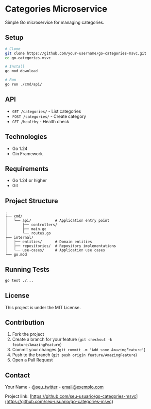 # Categories Microservice

Simple Go microservice for managing categories.

## Setup

```bash
# Clone
git clone https://github.com/your-username/go-categories-msvc.git
cd go-categories-msvc

# Install
go mod download

# Run
go run ./cmd/api/
```

## API

- `GET /categories/` - List categories
- `POST /categories/` - Create category
- `GET /healthy` - Health check

## Technologies

- Go 1.24
- Gin Framework

## Requirements

- Go 1.24 or higher
- Git

## Project Structure

```
.
├── cmd/
│   └── api/           # Application entry point
│       ├── controllers/
│       ├── main.go
│       └── routes.go
├── internal/
│   ├── entities/      # Domain entities
│   ├── repositories/  # Repository implementations
│   └── use-cases/     # Application use cases
└── go.mod
```

## Running Tests

```bash
go test ./...
```

## License

This project is under the MIT License.

## Contribution

1. Fork the project
2. Create a branch for your feature (`git checkout -b feature/AmazingFeature`)
3. Commit your changes (`git commit -m 'Add some AmazingFeature'`)
4. Push to the branch (`git push origin feature/AmazingFeature`)
5. Open a Pull Request

## Contact

Your Name - [@seu_twitter](https://twitter.com/seu_twitter) - email@exemplo.com

Project link: [https://github.com/seu-usuario/go-categories-msvc](https://github.com/seu-usuario/go-categories-msvc)
